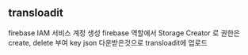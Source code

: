 ## transloadit
firebase IAM 서비스 계정 생성
firebase 역할에서 Storage Creator 로 권한은 create, delete 부여
key json 다운받은것으로 transloadit에 업로드

